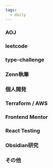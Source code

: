```yaml
---
tags:
  - daily
---
```


### AOJ

### leetcode
### type-challenge

### Zenn執筆

### 個人開発

### Terraform / AWS

### Frontend Mentor

### React Testing

### Obsidian研究

### その他
